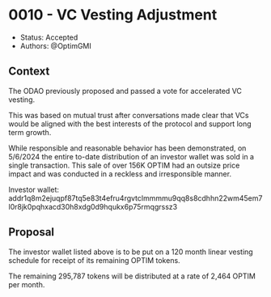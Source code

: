 # 0010 - VC Vesting Adjustment

- Status: Accepted
- Authors: @OptimGMI

## Context

The ODAO previously proposed and passed a vote for accelerated VC vesting.

This was based on mutual trust after conversations made clear that VCs would be aligned with the best interests of the protocol and support long term growth. 

While responsible and reasonable behavior has been demonstrated, on 5/6/2024 the entire to-date distribution of an investor wallet was sold in a single transaction. This sale of over 156K OPTIM had an outsize price impact and was conducted in a reckless and irresponsible manner. 

Investor wallet:  
addr1q8m2ejuqpf87tq5e83t4efru4rgvtclmmmmu9qq8s8cdhhn22wm45em7l0r8jk0pqhxacd30h8xdg0d9hqukx6p75rmqgrssz3 

## Proposal

The investor wallet listed above is to be put on a 120 month linear vesting schedule for receipt of its remaining OPTIM tokens. 

The remaining 295,787 tokens will be distributed at a rate of 2,464 OPTIM per month. 
